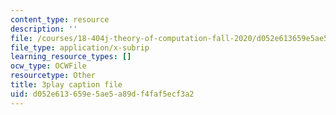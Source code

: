 ```yaml
---
content_type: resource
description: ''
file: /courses/18-404j-theory-of-computation-fall-2020/d052e613659e5ae5a89df4faf5ecf3a2_N28g_YBXY8Y.vtt
file_type: application/x-subrip
learning_resource_types: []
ocw_type: OCWFile
resourcetype: Other
title: 3play caption file
uid: d052e613-659e-5ae5-a89d-f4faf5ecf3a2
---
```


